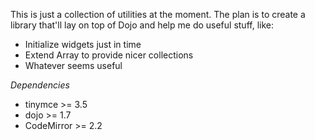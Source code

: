 This is just a collection of utilities at the moment. The plan is to create a 
library that'll lay on top of Dojo and help me do useful stuff, like:

 - Initialize widgets just in time
 - Extend Array to provide nicer collections
 - Whatever seems useful
 
*Dependencies*

 - tinymce >= 3.5
 - dojo >= 1.7
 - CodeMirror >= 2.2
